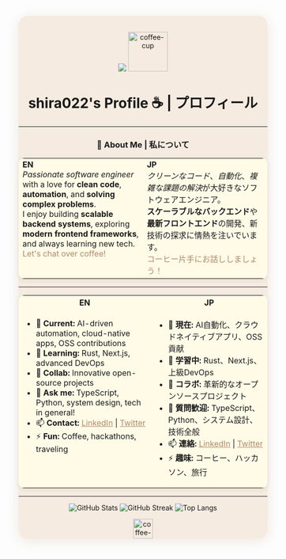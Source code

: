 <div align="center" style="background: #f5ebe0; border-radius: 18px; box-shadow: 0 4px 24px #b0896833; padding: 32px 0 0 0;">

<img src="https://capsule-render.vercel.app/api?type=waving&color=bb9457&height=180&section=header&text=shira022%20Cafe&fontSize=40&fontColor=fffbe7&animation=twinkling"/>

<img src="https://img.icons8.com/ios-filled/100/6f4e37/coffee.png" width="80" alt="coffee-cup" style="margin-bottom: -20px;"/>

# shira022's Profile ☕ | プロフィール

---

### 🚀 About Me | 私について

<table style="background: #fffbe7; border-radius: 12px; box-shadow: 0 2px 8px #b0896833;">
  <tr>
    <td width="50%" valign="top">
      <b>EN</b><br>
      <i>Passionate software engineer</i> with a love for <b>clean code</b>, <b>automation</b>, and <b>solving complex problems</b>.<br>
      I enjoy building <b>scalable backend systems</b>, exploring <b>modern frontend frameworks</b>, and always learning new tech.<br>
      <span style="color:#b08968;">Let's chat over coffee!</span>
    </td>
    <td width="50%" valign="top">
      <b>JP</b><br>
      <i>クリーンなコード</i>、<i>自動化</i>、<i>複雑な課題の解決</i>が大好きなソフトウェアエンジニア。<br>
      <b>スケーラブルなバックエンド</b>や<b>最新フロントエンド</b>の開発、新技術の探求に情熱を注いでいます。<br>
      <span style="color:#b08968;">コーヒー片手にお話ししましょう！</span>
    </td>
  </tr>
</table>

---

<table style="background: #fffbe7; border-radius: 12px; box-shadow: 0 2px 8px #b0896833;">
  <tr>
    <th>EN</th>
    <th>JP</th>
  </tr>
  <tr>
    <td align="left" valign="top">
      <ul>
        <li>🔭 <b>Current:</b> AI-driven automation, cloud-native apps, OSS contributions</li>
        <li>🌱 <b>Learning:</b> Rust, Next.js, advanced DevOps</li>
        <li>👯 <b>Collab:</b> Innovative open-source projects</li>
        <li>💬 <b>Ask me:</b> TypeScript, Python, system design, tech in general!</li>
        <li>📫 <b>Contact:</b> <a href="https://www.linkedin.com/" style="color:#b08968;">LinkedIn</a> | <a href="https://twitter.com/" style="color:#b08968;">Twitter</a></li>
        <li>⚡ <b>Fun:</b> Coffee, hackathons, traveling</li>
      </ul>
    </td>
    <td align="left" valign="top">
      <ul>
        <li>🔭 <b>現在:</b> AI自動化、クラウドネイティブアプリ、OSS貢献</li>
        <li>🌱 <b>学習中:</b> Rust、Next.js、上級DevOps</li>
        <li>👯 <b>コラボ:</b> 革新的なオープンソースプロジェクト</li>
        <li>💬 <b>質問歓迎:</b> TypeScript、Python、システム設計、技術全般</li>
        <li>📫 <b>連絡:</b> <a href="https://www.linkedin.com/" style="color:#b08968;">LinkedIn</a> | <a href="https://twitter.com/" style="color:#b08968;">Twitter</a></li>
        <li>⚡ <b>趣味:</b> コーヒー、ハッカソン、旅行</li>
      </ul>
    </td>
  </tr>
</table>

---

<p align="center">
  <img src="https://github-readme-stats.vercel.app/api?username=shira022&show_icons=true&theme=coffee" alt="GitHub Stats"/>
  <img src="https://github-readme-streak-stats.herokuapp.com/?user=shira022&theme=coffee" alt="GitHub Streak"/>
  <img src="https://github-readme-stats.vercel.app/api/top-langs/?username=shira022&layout=compact&theme=coffee" alt="Top Langs"/>
</p>

<img src="https://img.icons8.com/ios-filled/50/6f4e37/coffee-to-go.png" width="40" alt="coffee-to-go"/>

</div>
